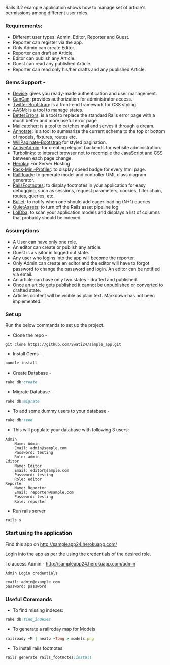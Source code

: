 Rails 3.2 example application shows how to manage set of article's permissions among different user roles.

### Requirements:

* Different user types: Admin, Editor, Reporter and Guest.
* Reporter can register via the app.
* Only Admin can create Editor.
* Reporter can draft an Article.
* Editor can publish any Article.
* Guest can read any published Article.
* Reporter can read only his/her drafts and any published Article.


### Gems Support -
* [Devise](https://github.com/plataformatec/devise): gives you ready-made authentication and user management.
* [CanCan](https://github.com/ryanb/cancan): provides authorization for administrator access.
* [Twitter Bootstrap](http://twitter.github.com/bootstrap/): is a front-end framework for CSS styling.
* [AASM](https://github.com/aasm/aasm): is a tool to manage states.
* [BetterErrors](https://github.com/charliesome/better_errors): is a tool to replace the standard Rails error page with a much better and more useful error page
* [Mailcatcher](https://github.com/sj26/mailcatcher): is a tool to catches mail and serves it through a dream.
* [Annotate](https://github.com/ctran/annotate_models): is a tool to summarize the current schema to the top or bottom of models, fixtures, routes etc.
* [WillPaginate-Bootstrap](https://github.com/nickpad/will_paginate-bootstrap) for styled pagination.
* [ActiveAdmin](https://github.com/gregbell/active_admin): for creating elegant backends for website administration.
* [Turbolinks](https://github.com/rails/turbolinks/): to intsruct browser not to recompile the JavaScript and CSS between each page change.
* [Heroku](https://github.com/heroku/heroku): For Server Hosting
* [Rack-Mini-Profiler](https://github.com/harleyttd/miniprofiler): to display speed badge for every html page.
* [RailRoady](https://github.com/SamSaffron/MiniProfiler/tree/master/Ruby): to generate model and controller UML class diagram generator.
* [RailsFootnotes](https://github.com/josevalim/rails-footnotes): to display footnotes in your application for easy debugging, such as sessions, request parameters, cookies, filter chain, routes, queries, etc.
* [Bullet](https://github.com/flyerhzm/bullet): to notify when one should add eager loading (N+1) queries
* [QuietAssets](https://github.com/evrone/quiet_assets): to turn off the Rails asset pipeline log
* [LolDba](https://github.com/plentz/lol_dba): to scan your application models and displays a list of columns that probably should be indexed.



### Assumptions

* A User can have only one role.
* An editor can create or publish any article.
* Guest is a visitor in logged out state.
* Any user who logins into the app will become the reporter.
* Only Admin can create an editor and the editor will have to forgot password to change the password and login. An editor can be notified via email.
* An article can have only two states - drafted and published.
* Once an article gets published it cannot be unpublished or converted to drafted state.
* Articles content will be visible as plain text. Markdown has not been implemented.

### Set up

Run the below commands to set up the project.

* Clone the repo -
```console
git clone https://github.com/Swati24/sample_app.git
```

* Install Gems -
```ruby
bundle install
```

* Create Database -
```ruby
rake db:create
```

* Migrate Database -
```ruby
rake db:migrate
```

* To add some dummy users to your database -
```ruby
rake db:seed
```
* This will populate your database with following 3 users:

```console
Admin
	Name: Admin
	Email: admin@sample.com
	Password: testing
	Role: admin
Editor
	Name: Editor
	Email: editor@sample.com
	Password: testing
	Role: editor
Reporter
	Name: Reporter
	Email: reporter@sample.com
	Password: testing
	Role: reporter
```

* Run rails server
```ruby
rails s
```

### Start using the application

Find this app on http://sampleapp24.herokuapp.com/

Login into the app as per the using the credentials of the desired role.

To access Admin - http://sampleapp24.herokuapp.com/admin

	Admin Login credentials

	email: admin@example.com
	password: password

### Useful Commands

* To find missing indexes:
```ruby
rake db:find_indexes
```

* To generate a railroday map for Models
```ruby
railroady -M | neato -Tpng > models.png
```
* To install rails footnotes
```ruby
rails generate rails_footnotes:install
```

